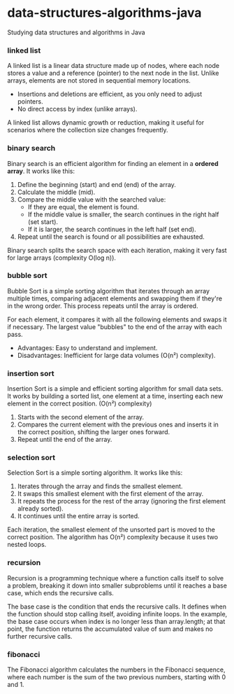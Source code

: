 # data-structures-algorithms-java
Studying data structures and algorithms in Java


### linked list
A linked list is a linear data structure made up of nodes, where each node stores a value and a reference (pointer) to the next node in the list. Unlike arrays, elements are not stored in sequential memory locations.

- Insertions and deletions are efficient, as you only need to adjust pointers.
- No direct access by index (unlike arrays).

A linked list allows dynamic growth or reduction, making it useful for scenarios where the collection size changes frequently.


### binary search
Binary search is an efficient algorithm for finding an element in a **ordered array**. It works like this:

1. Define the beginning (start) and end (end) of the array.
2. Calculate the middle (mid).
3. Compare the middle value with the searched value:
    - If they are equal, the element is found.
    - If the middle value is smaller, the search continues in the right half (set start).
    - If it is larger, the search continues in the left half (set end).
4. Repeat until the search is found or all possibilities are exhausted.

Binary search splits the search space with each iteration, making it very fast for large arrays (complexity O(log n)).


### bubble sort
Bubble Sort is a simple sorting algorithm that iterates through an array multiple times, comparing adjacent elements and swapping them if they're in the wrong order. This process repeats until the array is ordered.

For each element, it compares it with all the following elements and swaps it if necessary. The largest value "bubbles" to the end of the array with each pass.

- Advantages: Easy to understand and implement.
- Disadvantages: Inefficient for large data volumes (O(n²) complexity).


### insertion sort
Insertion Sort is a simple and efficient sorting algorithm for small data sets. It works by building a sorted list, one element at a time, inserting each new element in the correct position. (O(n²) complexity)

1. Starts with the second element of the array.
2. Compares the current element with the previous ones and inserts it in the correct position, shifting the larger ones forward.
3. Repeat until the end of the array.


### selection sort
Selection Sort is a simple sorting algorithm. It works like this:

1. Iterates through the array and finds the smallest element.
2. It swaps this smallest element with the first element of the array.
3. It repeats the process for the rest of the array (ignoring the first element already sorted).
4. It continues until the entire array is sorted.

Each iteration, the smallest element of the unsorted part is moved to the correct position. The algorithm has O(n²) complexity because it uses two nested loops.

### recursion
Recursion is a programming technique where a function calls itself to solve a problem, breaking it down into smaller subproblems until it reaches a base case, which ends the recursive calls.

The base case is the condition that ends the recursive calls. It defines when the function should stop calling itself, avoiding infinite loops. In the example, the base case occurs when index is no longer less than array.length; at that point, the function returns the accumulated value of sum and makes no further recursive calls.

### fibonacci
The Fibonacci algorithm calculates the numbers in the Fibonacci sequence, where each number is the sum of the two previous numbers, starting with 0 and 1.
